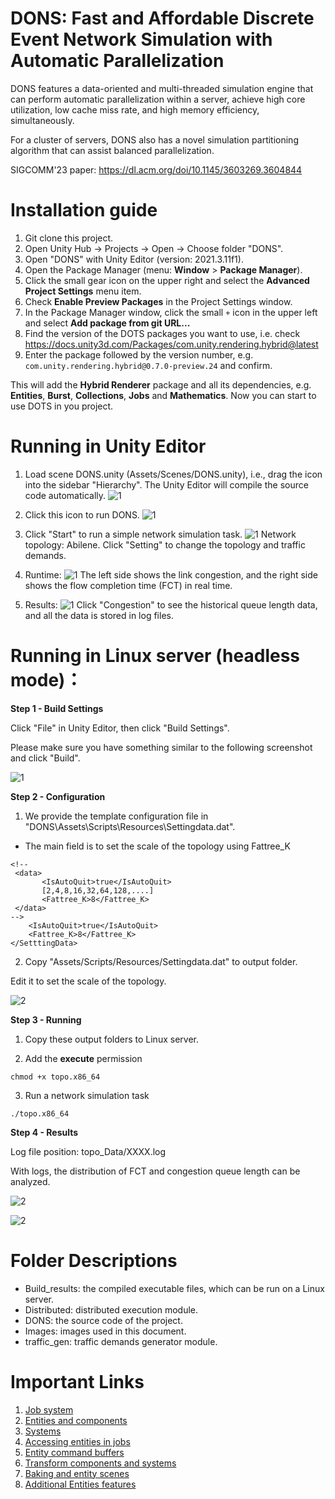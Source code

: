 # DONS: Fast and Affordable Discrete Event Network Simulation with Automatic Parallelization

DONS features a data-oriented and multi-threaded simulation engine that can perform automatic parallelization within a server, achieve high core utilization, low cache miss rate, and high memory efficiency, simultaneously. 

For a cluster of servers, DONS also has a novel simulation partitioning algorithm that can assist balanced parallelization. 

SIGCOMM'23 paper: https://dl.acm.org/doi/10.1145/3603269.3604844

# Installation guide

1. Git clone this project.
2. Open Unity Hub -> Projects -> Open -> Choose folder "DONS".
3. Open "DONS" with Unity Editor (version: 2021.3.11f1).
4. Open the Package Manager (menu: **Window** > **Package Manager**).
5. Click the small gear icon on the upper right and select the **Advanced Project Settings** menu item.
6. Check **Enable Preview Packages** in the Project Settings window.
7. In the Package Manager window, click the small `+` icon in the upper left and select **Add package from git URL...**
8. Find the version of the DOTS packages you want to use, i.e. check https://docs.unity3d.com/Packages/com.unity.rendering.hybrid@latest
9. Enter the package followed by the version number, e.g. `com.unity.rendering.hybrid@0.7.0-preview.24` and confirm. 

This will add the **Hybrid Renderer** package and all its dependencies, e.g. **Entities**, **Burst**, **Collections**, **Jobs** and **Mathematics**. Now you can start to use DOTS in you project.


# Running in Unity Editor

1. Load scene DONS.unity (Assets/Scenes/DONS.unity), i.e., drag the icon into the sidebar "Hierarchy". The Unity Editor will compile the source code automatically.
![1](Images/scene-20231115123939.png)

2. Click this icon to run DONS.
![1](Images\start-20231115124104.png)

3. Click "Start" to run a simple network simulation task.
![1](Images\before-0231115124339.png)
Network topology:  Abilene.
Click "Setting" to change the topology and traffic demands.

4. Runtime:
![1](Images\runtime-20231115124245.png)
The left side shows the link congestion, and the right side shows the flow completion time (FCT) in real time.

5. Results: 
![1](Images\end-20231115124908.png)
Click "Congestion" to see the historical queue length data, and all the data is stored in log files.


# Running in Linux server (headless mode)：

**Step 1 - Build Settings**

Click "File" in Unity Editor, then click "Build Settings".

Please make sure you have something similar to the following screenshot and click "Build".

![1](Images/image-20230207150734479.png)


**Step 2 - Configuration**

1. We provide the template configuration file in "DONS\Assets\Scripts\Resources\Settingdata.dat".

- The main field is to set the scale of the topology using Fattree_K

```
<!-- 
 <data>
       <IsAutoQuit>true</IsAutoQuit>
	   [2,4,8,16,32,64,128,....]
	   <Fattree_K>8</Fattree_K>
 </data>
-->
	<IsAutoQuit>true</IsAutoQuit>
	<Fattree_K>8</Fattree_K>
</SetttingData>
```

2. Copy "Assets/Scripts/Resources/Settingdata.dat" to output folder.

Edit it to set the scale of the topology.

![2](Images/image-20230207151609669.png)


**Step 3 - Running**

1. Copy these output folders to Linux server.

2. Add the **execute** permission

  ```
  chmod +x topo.x86_64
  ```

3. Run a network simulation task

  ```
  ./topo.x86_64
  ```

  

**Step 4 - Results**

Log file position: topo_Data/XXXX.log

With logs, the distribution of FCT and congestion queue length can be analyzed.

![2](Images/image-20230207152628191.png)

![2](Images/image-20230207152658318.png)


# Folder Descriptions
- Build_results: the compiled executable files, which can be run on a Linux server.
- Distributed: distributed execution module.
- DONS: the source code of the project.
- Images: images used in this document.
- traffic_gen: traffic demands generator module.

# Important Links 

1. [Job system](https://github.com/Unity-Technologies/EntityComponentSystemSamples/blob/master/EntitiesSamples/Docs/jobs.md)
2. [Entities and components](https://github.com/Unity-Technologies/EntityComponentSystemSamples/blob/master/EntitiesSamples/Docs/entities-components.md)
3. [Systems](https://github.com/Unity-Technologies/EntityComponentSystemSamples/blob/master/EntitiesSamples/Docs/systems.md)
4. [Accessing entities in jobs](https://github.com/Unity-Technologies/EntityComponentSystemSamples/blob/master/EntitiesSamples/Docs/entities-jobs.md)
5. [Entity command buffers](https://github.com/Unity-Technologies/EntityComponentSystemSamples/blob/master/EntitiesSamples/Docs/entity-command-buffers.md)
6. [Transform components and systems](https://github.com/Unity-Technologies/EntityComponentSystemSamples/blob/master/EntitiesSamples/Docs/transforms.md)
7. [Baking and entity scenes](https://github.com/Unity-Technologies/EntityComponentSystemSamples/blob/master/EntitiesSamples/Docs/baking.md)
8. [Additional Entities features](https://github.com/Unity-Technologies/EntityComponentSystemSamples/blob/master/EntitiesSamples/Docs/additional-entities-features.md)

## 

